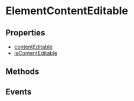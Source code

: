 # ElementContentEditable

## Properties

<ul class="items properties">
  <li>
    <a href="">contentEditable</a>
    <div></div>
  </li>
  <li>
    <a href="">isContentEditable</a>
    <div></div>
  </li>
</ul>

## Methods

<ul class="items methods">

</ul>

## Events

